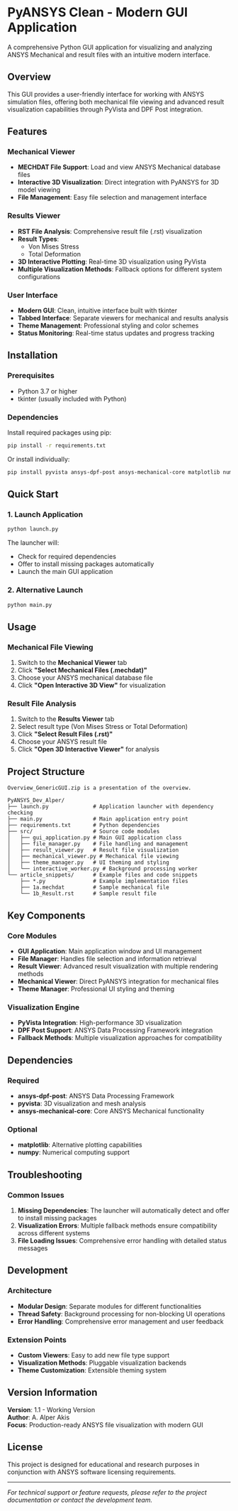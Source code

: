 # PyANSYS Clean - Modern GUI Application

A comprehensive Python GUI application for visualizing and analyzing ANSYS Mechanical and result files with an intuitive modern interface.

## Overview

This GUI  provides a user-friendly interface for working with ANSYS simulation files, offering both mechanical file viewing and advanced result visualization capabilities through PyVista and DPF Post integration.

## Features

###  Mechanical Viewer
- **MECHDAT File Support**: Load and view ANSYS Mechanical database files
- **Interactive 3D Visualization**: Direct integration with PyANSYS for 3D model viewing
- **File Management**: Easy file selection and management interface

###  Results Viewer
- **RST File Analysis**: Comprehensive result file (.rst) visualization
- **Result Types**: 
  - Von Mises Stress 
  - Total Deformation 
- **3D Interactive Plotting**: Real-time 3D visualization using PyVista
- **Multiple Visualization Methods**: Fallback options for different system configurations

###  User Interface
- **Modern GUI**: Clean, intuitive interface built with tkinter
- **Tabbed Interface**: Separate viewers for mechanical and results analysis
- **Theme Management**: Professional styling and color schemes
- **Status Monitoring**: Real-time status updates and progress tracking

## Installation

### Prerequisites
- Python 3.7 or higher
- tkinter (usually included with Python)

### Dependencies
Install required packages using pip:

```bash
pip install -r requirements.txt
```

Or install individually:
```bash
pip install pyvista ansys-dpf-post ansys-mechanical-core matplotlib numpy
```

## Quick Start

### 1. Launch Application
```bash
python launch.py
```

The launcher will:
- Check for required dependencies
- Offer to install missing packages automatically
- Launch the main GUI application

### 2. Alternative Launch
```bash
python main.py
```

## Usage

### Mechanical File Viewing
1. Switch to the **Mechanical Viewer** tab
2. Click **"Select Mechanical Files (.mechdat)"**
3. Choose your ANSYS mechanical database file
4. Click **"Open Interactive 3D View"** for visualization

### Result File Analysis
1. Switch to the **Results Viewer** tab
2. Select result type (Von Mises Stress or Total Deformation)
3. Click **"Select Result Files (.rst)"**
4. Choose your ANSYS result file
5. Click **"Open 3D Interactive Viewer"** for analysis

## Project Structure


```
Overview_GenericGUI.zip is a presentation of the overview.

PyANSYS_Dev_Alper/
├── launch.py              # Application launcher with dependency checking
├── main.py                # Main application entry point
├── requirements.txt       # Python dependencies
├── src/                   # Source code modules
│   ├── gui_application.py # Main GUI application class
│   ├── file_manager.py    # File handling and management
│   ├── result_viewer.py   # Result file visualization
│   ├── mechanical_viewer.py # Mechanical file viewing
│   ├── theme_manager.py   # UI theming and styling
│   └── interactive_worker.py # Background processing worker
└── article_snippets/      # Example files and code snippets
    ├── *.py               # Example implementation files
    ├── 1a.mechdat         # Sample mechanical file
    └── 1b_Result.rst      # Sample result file
```

## Key Components

### Core Modules
- **GUI Application**: Main application window and UI management
- **File Manager**: Handles file selection and information retrieval
- **Result Viewer**: Advanced result visualization with multiple rendering methods
- **Mechanical Viewer**: Direct PyANSYS integration for mechanical files
- **Theme Manager**: Professional UI styling and theming

### Visualization Engine
- **PyVista Integration**: High-performance 3D visualization
- **DPF Post Support**: ANSYS Data Processing Framework integration
- **Fallback Methods**: Multiple visualization approaches for compatibility

## Dependencies

### Required
- **ansys-dpf-post**: ANSYS Data Processing Framework
- **pyvista**: 3D visualization and mesh analysis
- **ansys-mechanical-core**: Core ANSYS Mechanical functionality

### Optional
- **matplotlib**: Alternative plotting capabilities
- **numpy**: Numerical computing support

## Troubleshooting

### Common Issues
1. **Missing Dependencies**: The launcher will automatically detect and offer to install missing packages
2. **Visualization Errors**: Multiple fallback methods ensure compatibility across different systems
3. **File Loading Issues**: Comprehensive error handling with detailed status messages

## Development

### Architecture
- **Modular Design**: Separate modules for different functionalities
- **Thread Safety**: Background processing for non-blocking UI operations
- **Error Handling**: Comprehensive error management and user feedback

### Extension Points
- **Custom Viewers**: Easy to add new file type support
- **Visualization Methods**: Pluggable visualization backends
- **Theme Customization**: Extensible theming system

## Version Information

**Version**: 1.1 - Working Version  
**Author**: A. Alper Akis  
**Focus**: Production-ready ANSYS file visualization with modern GUI

## License

This project is designed for educational and research purposes in conjunction with ANSYS software licensing requirements.

---

*For technical support or feature requests, please refer to the project documentation or contact the development team.*
